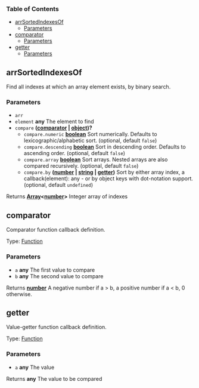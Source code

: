 <!-- Generated by documentation.js. Update this documentation by updating the source code. -->

### Table of Contents

-   [arrSortedIndexesOf][1]
    -   [Parameters][2]
-   [comparator][3]
    -   [Parameters][4]
-   [getter][5]
    -   [Parameters][6]

## arrSortedIndexesOf

Find all indexes at which an array element exists, by binary search.

### Parameters

-   `arr`  
-   `element` **any** The element to find
-   `compare` **([comparator][7] \| [object][8])?** 
    -   `compare.numeric` **[boolean][9]** Sort numerically. Defaults to lexicographic/alphabetic sort. (optional, default `false`)
    -   `compare.descending` **[boolean][9]** Sort in descending order. Defaults to ascending order. (optional, default `false`)
    -   `compare.array` **[boolean][9]** Sort arrays. Nested arrays are also compared recursively. (optional, default `false`)
    -   `compare.by` **([number][10] \| [string][11] \| [getter][12])** Sort by either array index, a callback(element): any - or by object keys with dot-notation support. (optional, default `undefined`)

Returns **[Array][13]&lt;[number][10]>** Integer array of indexes

## comparator

Comparator function callback definition.

Type: [Function][14]

### Parameters

-   `a` **any** The first value to compare
-   `b` **any** The second value to compare

Returns **[number][10]** A negative number if a > b, a positive number if a &lt; b, 0 otherwise.

## getter

Value-getter function callback definition.

Type: [Function][14]

### Parameters

-   `a` **any** The value

Returns **any** The value to be compared

[1]: #arrsortedindexesof

[2]: #parameters

[3]: #comparator

[4]: #parameters-1

[5]: #getter

[6]: #parameters-2

[7]: #comparator

[8]: https://developer.mozilla.org/docs/Web/JavaScript/Reference/Global_Objects/Object

[9]: https://developer.mozilla.org/docs/Web/JavaScript/Reference/Global_Objects/Boolean

[10]: https://developer.mozilla.org/docs/Web/JavaScript/Reference/Global_Objects/Number

[11]: https://developer.mozilla.org/docs/Web/JavaScript/Reference/Global_Objects/String

[12]: #getter

[13]: https://developer.mozilla.org/docs/Web/JavaScript/Reference/Global_Objects/Array

[14]: https://developer.mozilla.org/docs/Web/JavaScript/Reference/Statements/function
